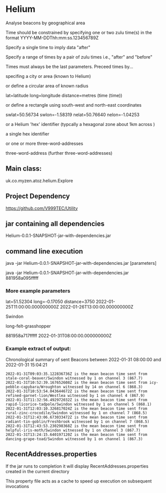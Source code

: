 # Helium
Analyse beacons by geographical area

Time should be constrained by specifying one or two zulu time(s) in the format YYYY-MM-DDThh:mm:ss.123456789Z

Specify a single time to imply data "after"

Specify a range of times by a pair of zulu times i.e., "after" and "before"

Times must always be the last parameters. Preceed times by...

specifing a city or area (known to Helium)

or define a circular area of known radius

lat=latitude long=longitude distance=metres (time (time))

or define a rectangle using south-west and north-east coordinates

swlat=50.56734 swlon=-1.58319 nelat=50.76640 nelon=-1.04253

or a Helium 'hex' identifier (typcally a hexagonal zone about 1km across )

a single hex identifier

or one or more three-word-addresses

three-word-address (further three-word-addresses)

 
## Main class:
uk.co.myzen.atoz.helium.Explore

## Project Dependency
https://github.com/V999TEC/Utility


## jar containing all dependencies 
Helium-0.0.1-SNAPSHOT-jar-with-dependencies.jar

## command line execution
java -jar Helium-0.0.1-SNAPSHOT-jar-with-dependencies.jar [parameters]

java -jar Helium-0.0.1-SNAPSHOT-jar-with-dependencies.jar 881958a095fffff

### More example parameters

lat=51.52304 long=-0.17050 distance=3750  2022-01-25T11:00:00.000000000Z 2022-01-26T13:00:00.000000000Z

Swindon

long-felt-grasshopper

881958a717fffff 2022-01-31T08:00:00.000000000Z

### Example extract of output:

Chronological summary of sent Beacons between 2022-01-31 08:00:00 and 2022-01-31 15:04:21

```
2022-01-31T09:03:35.122836736Z is the mean beacon time sent from stale-coral-beaver/Swindon witnessed by 1 on channel 3 (867.7)
2022-01-31T10:52:39.167652608Z is the mean beacon time sent from icy-pebble-capybara/Wroughton witnessed by 14 on channel 6 (868.3)
2022-01-31T10:53:54.043644672Z is the mean beacon time sent from refined-garnet-lion/Westlea witnessed by 1 on channel 4 (867.9)
2022-01-31T11:32:56.492972032Z is the mean beacon time sent from rapid-licorice-tadpole/Swindon witnessed by 1 on channel 5 (868.1)
2022-01-31T12:03:10.326817024Z is the mean beacon time sent from rural-zinc-crocodile/Swindon witnessed by 1 on channel 7 (868.5)
2022-01-31T12:43:06.673033472Z is the mean beacon time sent from radiant-tin-goblin/Freshbrook witnessed by 1 on channel 7 (868.5)
2022-01-31T12:43:53.230298368Z is the mean beacon time sent from helpful-iris-moth/Swindon witnessed by 1 on channel 3 (867.7)
2022-01-31T13:24:15.640197120Z is the mean beacon time sent from dancing-grape-toad/Swindon witnessed by 1 on channel 1 (867.3)
```


## RecentAddresses.properties
If the jar runs to completion it will display RecentAddresses.properties created in the current directory

This property file acts as a cache to speed up execution on subsequent invocations


